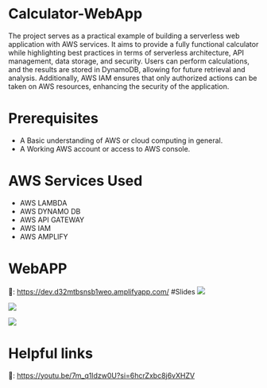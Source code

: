 # Calculator-WebApp
The project serves as a practical example of building a serverless web application with AWS services. It aims to provide a fully functional calculator while highlighting best practices in terms of serverless architecture, API management, data storage, and security. Users can perform calculations, and the results are stored in DynamoDB, allowing for future retrieval and analysis. Additionally, AWS IAM ensures that only authorized actions can be taken on AWS resources, enhancing the security of the application.
# Prerequisites
- A Basic understanding of AWS or cloud computing in general.
- A Working AWS account or access to AWS console.
# AWS Services Used
- AWS LAMBDA
- AWS DYNAMO DB
- AWS API GATEWAY
- AWS IAM
- AWS AMPLIFY
# WebAPP
🔗: https://dev.d32mtbsnsb1weo.amplifyapp.com/
#Slides
![](Pictures/1)

![](Pictures/2)

![](Pictures/3)

# Helpful links
🔗: https://youtu.be/7m_q1ldzw0U?si=6hcrZxbc8j6vXHZV

